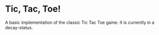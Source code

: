 # Tic, Tac, Toe!
A basic implementation of the classic Tic Tac Toe game.
It is currently in a decay-status.
